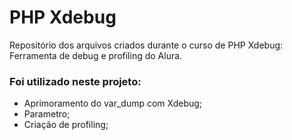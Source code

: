 # PHP Xdebug
Repositório dos arquivos criados durante o curso de PHP Xdebug: Ferramenta de debug e profiling do Alura.
### Foi utilizado neste projeto:

- Aprimoramento do var_dump com Xdebug;
- Parametro;
- Criação de profiling;
